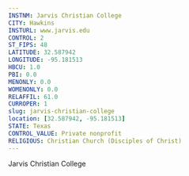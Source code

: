 ```yaml
---
INSTNM: Jarvis Christian College
CITY: Hawkins
INSTURL: www.jarvis.edu
CONTROL: 2
ST_FIPS: 48
LATITUDE: 32.587942
LONGITUDE: -95.181513
HBCU: 1.0
PBI: 0.0
MENONLY: 0.0
WOMENONLY: 0.0
RELAFFIL: 61.0
CURROPER: 1
slug: jarvis-christian-college
location: [32.587942, -95.181513]
STATE: Texas
CONTROL_VALUE: Private nonprofit
RELIGIOUS: Christian Church (Disciples of Christ)
---
```

Jarvis Christian College
